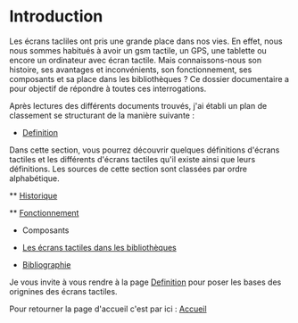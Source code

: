 #  Introduction 

Les écrans tacliles ont pris une grande place dans nos vies. En effet, nous nous sommes habitués à avoir un gsm tactile, un GPS, une tablette ou encore un ordinateur avec écran tactile. Mais connaissons-nous son histoire, ses avantages et inconvénients, son fonctionnement, ses composants et sa place dans les bibliothèques ? Ce dossier documentaire a pour objectif de répondre à toutes ces interrogations.

Après lectures des différents documents trouvés, j'ai établi un plan de classement se structurant de la manière suivante :

* [Definition](Definition.md)

Dans cette section, vous pourrez découvrir quelques définitions d'écrans tactiles et les différents d'écrans tactiles qu'il existe ainsi que leurs définitions. Les sources de cette section sont classées par ordre alphabétique.

** [Historique](histoire.md)

** [Fonctionnement](fonctionnement.md)
  
  * Composants

* [Les écrans tactiles dans les bibliothèques](lesecranstactilesdanslesbibliotheques.md)

* [Bibliographie](Bibliographie) 



Je vous invite à vous rendre à la page [Definition](Definition.md) pour poser les bases des orignines des écrans tactiles.

Pour retourner la page d'accueil c'est par ici : [Accueil](accueil.md)
   
